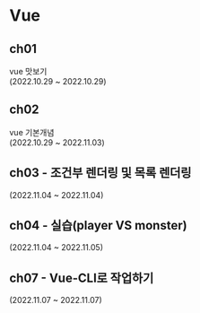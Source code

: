 # Vue

## ch01
vue 맛보기 <br>
(2022.10.29 ~ 2022.10.29)

## ch02
vue 기본개념 <br>
(2022.10.29 ~ 2022.11.03)

## ch03 - 조건부 렌더링 및 목록 렌더링 <br>
(2022.11.04 ~ 2022.11.04)

## ch04 - 실습(player VS monster) <br>
(2022.11.04 ~ 2022.11.05)

## ch07 - Vue-CLI로 작업하기 <br>
(2022.11.07 ~ 2022.11.07)
